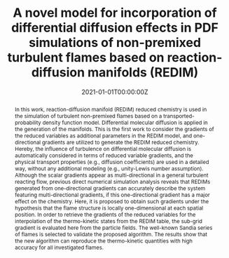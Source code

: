---
title: "A novel model for incorporation of differential diffusion effects in PDF simulations of non-premixed turbulent flames based on reaction-diffusion manifolds (REDIM)"
authors:
- Chunkan Yu
- Paola Breda
- admin
- Michael Pfitzner
- Ulrich Maas
# author_notes:
# - "Equal contribution"
# - "Equal contribution"
date: "2021-01-01T00:00:00Z"
doi: "https://doi.org/10.1063/5.0039160"

# Schedule page publish date (NOT publication's date).
publishDate: "2021T00:00:00Z"

# Publication type.
# Accepts a single type but formatted as a YAML list (for Hugo requirements).
# Enter a publication type from the CSL standard.
publication_types: ["article-journal"]

# Publication name and optional abbreviated publication name.
publication: " Physics of Fluids, v. 33, n. 2"
publication_short: ""

abstract: In this work, reaction-diffusion manifold (REDIM) reduced chemistry is used in the simulation of turbulent non-premixed flames based on a transported-probability density function model. Differential molecular diffusion is applied in the generation of the manifolds. This is the first work to consider the gradients of the reduced variables as additional parameters in the REDIM model, and one-directional gradients are utilized to generate the REDIM reduced chemistry. Hereby, the influence of turbulence on differential molecular diffusion is automatically considered in terms of reduced variable gradients, and the physical transport properties (e.g., diffusion coefficients) are used in a detailed way, without any additional modeling (e.g., unity-Lewis number assumption). Although the scalar gradients appear as multi-directional in a general turbulent reacting flow, previous direct numerical simulation analysis reveals that REDIMs generated from one-directional gradients can accurately describe the system featuring multi-directional gradients, if this one-directional gradient has a major effect on the chemistry. Here, it is proposed to obtain such gradients under the hypothesis that the flame structure is locally one-dimensional at each spatial position. In order to retrieve the gradients of the reduced variables for the interpolation of the thermo-kinetic states from the REDIM table, the sub-grid gradient is evaluated here from the particle fields. The well-known Sandia series of flames is selected to validate the proposed algorithm. The results show that the new algorithm can reproduce the thermo-kinetic quantities with high accuracy for all investigated flames.

# # Summary. An optional shortened abstract.
# summary: Lorem ipsum dolor sit amet, consectetur adipiscing elit. Duis posuere tellus ac convallis placerat. Proin tincidunt magna sed ex sollicitudin condimentum.

tags: []
# \\- Source Themes
featured: true

# links:
# - name: ""
#   url: ""
url_pdf: ''
url_code: ''
url_dataset: ''
url_poster: ''
url_project: ''
url_slides: ''
url_source: ''
url_video: ''

# Featured image
# To use, add an image named `featured.jpg/png` to your page's folder. 
# image:
#   caption: 'Image credit: [**Unsplash**](https://unsplash.com/photos/jdD8gXaTZsc)'
#   focal_point: ""
#   preview_only: false

# Associated Projects (optional).
#   Associate this publication with one or more of your projects.
#   Simply enter your project's folder or file name without extension.
#   E.g. `internal-project` references `content/project/internal-project/index.md`.
#   Otherwise, set `projects: []`.
projects: []

# Slides (optional).
#   Associate this publication with Markdown slides.
#   Simply enter your slide deck's filename without extension.
#   E.g. `slides: "example"` references `content/slides/example/index.md`.
#   Otherwise, set `slides: ""`.
slides: ""
---